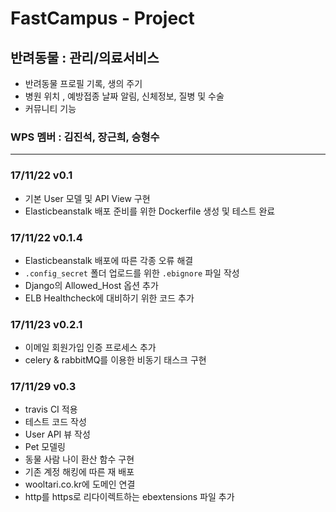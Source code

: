 # FastCampus - Project
 
## 반려동물 : 관리/의료서비스 

- 반려동물 프로필 기록, 생의 주기
- 병원 위치 , 예방접종 날짜 알림, 신체정보, 질병 및 수술
- 커뮤니티 기능

### WPS 멤버 : 김진석, 장근희, 승형수

---

### 17/11/22 v0.1

- 기본 User 모델 및 API View 구현
- Elasticbeanstalk 배포 준비를 위한 Dockerfile 생성 및 테스트 완료

### 17/11/22 v0.1.4

- Elasticbeanstalk 배포에 따른 각종 오류 해결
 - `.config_secret` 폴더 업로드를 위한 `.ebignore` 파일 작성
 - Django의 Allowed_Host 옵션 추가
 - ELB Healthcheck에 대비하기 위한 코드 추가

### 17/11/23 v0.2.1

- 이메일 회원가입 인증 프로세스 추가
 - celery & rabbitMQ를 이용한 비동기 태스크 구현
 
### 17/11/29 v0.3

- travis CI 적용
 - 테스트 코드 작성
- User API 뷰 작성
- Pet 모델링
 - 동물 사람 나이 환산 함수 구현
- 기존 계정 해킹에 따른 재 배포
 - wooltari.co.kr에 도메인 연결
 - http를 https로 리다이렉트하는 ebextensions 파일 추가
 
